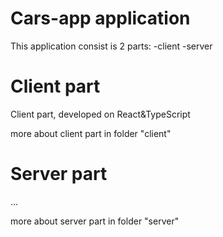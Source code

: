 # Cars-app application
This application consist is 2 parts:
-client
-server

# Client part
Client part, developed on React&TypeScript

more about client part in folder "client"

# Server part

...


more about server part in folder "server"

